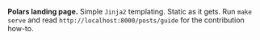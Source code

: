 **Polars landing page.** Simple `Jinja2` templating. Static as it gets. Run `make serve`
and read `http://localhost:8000/posts/guide` for the contribution how-to.

